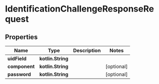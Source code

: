 
# IdentificationChallengeResponseRequest

## Properties
Name | Type | Description | Notes
------------ | ------------- | ------------- | -------------
**uidField** | **kotlin.String** |  | 
**component** | **kotlin.String** |  |  [optional]
**password** | **kotlin.String** |  |  [optional]



